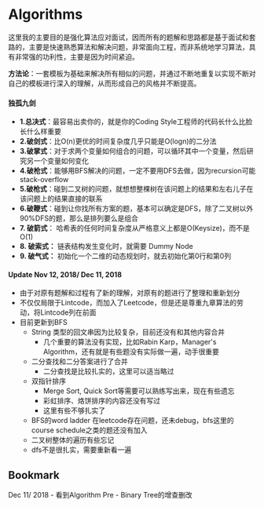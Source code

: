 # Algorithms

这里我的主要目的是强化算法应对面试，因而所有的题解和思路都是基于面试和套路的，主要是快速熟悉算法和解决问题，非常面向工程，而非系统地学习算法，具有非常强的功利性，主要是因为时间紧迫。

**方法论**：一套模板为基础来解决所有相似的问题，并通过不断地重复以实现不断对自己的模板进行深入的理解，从而形成自己的风格并不断提高。

#### 独孤**九剑**

* **1.总决式**：最容易出卖你的，就是你的Coding Style工程师的代码长什么比脸长什么样重要
* **2.破剑式**：比O\(n\)更优的时间复杂度几乎只能是O\(logn\)的二分法
* **3.破掌式**：对于求两个变量如何组合的问题，可以循环其中一个变量，然后研究另一个变量如何变化
* **4.破枪式**：能够用BFS解决的问题，一定不要用DFS去做，因为recursion可能stack-overflow
* **5.破枪式**：碰到二叉树的问题，就想想整棵树在该问题上的结果和左右儿子在该问题上的结果直接的联系
* **6.破鞭式**：碰到让你找所有方案的题，基本可以确定是DFS，除了二叉树以外90%DFS的题，那么是排列要么是组合
* **7. 破箭式**： 哈希表的任何时间复杂度从严格意义上都是O\(Keysize\)，而不是O\(1\)
* **8. 破索式：** 链表结构发生变化时，就需要 Dummy Node
* **9. 破气式：** 初始化一个二维的动态规划时，就去初始化第0行和第0列

#### Update Nov 12, 2018/ Dec 11, 2018

* 由于对原有题解和过程有了新的理解，对原有的题进行了整理和重新划分
* 不仅仅局限于Lintcode，而加入了Leetcode，但是还是尊重九章算法的劳动，将Lintcode列在前面
* 目前更新到BFS
  * String 类型的回文串因为比较复杂，目前还没有和其他内容合并
    * 几个重要的算法没有实现，比如Rabin Karp，Manager's Algorithm，还有就是有些题没有实际做一遍，动手很重要
  * 二分查找和二分答案进行了合并
    * 二分查找是比较扎实的，这里可以适当略过
  * 双指针排序
    * Merge Sort, Quick Sort等需要可以熟练写出来，现在有些遗忘
    * 彩虹排序、烙饼排序的内容还没有写过
    * 这里有些不够扎实了
  * BFS的word ladder 在leetcode存在问题，还未debug，bfs这里的course schedule之类的题还没有加入
  * 二叉树整体的遍历有些忘记
  * dfs不是很扎实，需要重新看一遍

## Bookmark

Dec 11/ 2018 - 看到Algorithm Pre - Binary Tree的增查删改

